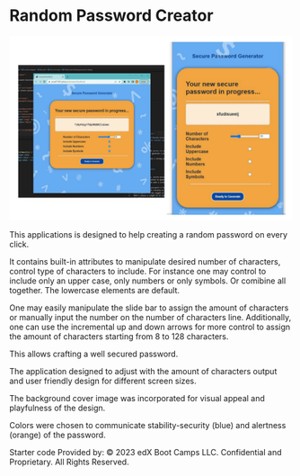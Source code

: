 # Random Password Creator <Malarki>

![alt text](./assets/screenshot3-01.jpg)

This applications is designed to 
help creating a random password on every click. 

It contains built-in attributes to manipulate desired number of characters, control type of characters to include. For instance one may control to include only an upper case, only numbers or only symbols. Or comibine all together. The lowercase elements are default.

 One may easily manipulate the slide bar to assign the amount of characters or manually input the number on the number of characters line. Additionally, one can use the incremental up and down arrows for more control to assign the amount of characters starting from 8 to 128 characters. 

This allows crafting a well secured password.

The application designed to adjust with the amount of characters output and user friendly design for different screen sizes. 

The background cover image was incorporated for visual appeal and playfulness of the design. 

Colors were chosen to communicate stability-security (blue) and alertness (orange) of the password.



 


Starter code Provided by:
© 2023 edX Boot Camps LLC. Confidential and Proprietary. All Rights Reserved.